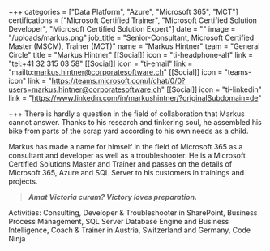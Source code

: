 +++
categories = ["Data Platform", "Azure", "Microsoft 365", "MCT"]
certifications = ["Microsoft Certified Trainer", "Microsoft Certified Solution Developer", "Microsoft Certified Solution Expert"]
date = ""
image = "/uploads/markus.png"
job_title = "Senior-Consultant, Microsoft Certified Master (MSCM), Trainer (MCT)"
name = "Markus Hintner"
team = "General Circle"
title = "Markus Hintner"
[[Social]]
icon = "ti-headphone-alt"
link = "tel:+41 32 315 03 58"
[[Social]]
icon = "ti-email"
link = "mailto:markus.hintner@corporatesoftware.ch"
[[Social]]
icon = "teams-icon"
link = "https://teams.microsoft.com/l/chat/0/0?users=markus.hintner@corporatesoftware.ch"
[[Social]]
icon = "ti-linkedin"
link = "https://www.linkedin.com/in/markushintner/?originalSubdomain=de"

+++
There is hardly a question in the field of collaboration that Markus cannot answer. Thanks to his research and tinkering soul, he assembled his bike from parts of the scrap yard according to his own needs as a child.

Markus has made a name for himself in the field of Microsoft 365 as a consultant and developer as well as a troubleshooter. He is a Microsoft Certified Solutions Master and Trainer and passes on the details of Microsoft 365, Azure and SQL Server to his customers in trainings and projects.

> **_Amat Victoria curam? Victory loves preparation._**

Activities: Consulting, Developer & Troubleshooter in SharePoint, Business Process Management, SQL Server Database Engine and Business Intelligence, Coach & Trainer in Austria, Switzerland and Germany, Code Ninja